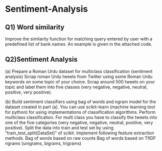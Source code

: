 # Sentiment-Analysis
## Q1) Word similarity
Improve the similarity function for matching query entered by user with a predefined list of bank names.
An example is given in the attached code.
## Q2)Sentiment Analysis
(a) Prepare a Roman Urdu dataset for multiclass classification (sentiment analysis)
Scrap roman Urdu tweets from Twitter using some Roman Urdu keywords on some topic of your choice.
Scrap around 500 tweets on your topic and label them into five classes (very negative, negative, neutral,
positive, very positive).

(b) Build sentiment classifiers using bag of words and ngram model for the dataset created in part (a).
You can use scikit-learn (machine learning tool for python) for using implementations of classification
algorithms. Perform multiclass classification. For multi class you have to classify the tweets into one of
the five categories (very negative, negative, neutral, positive, very positive).
Split the data into train and test set by using “train_test_split(DataSet)” of scikit.
Implement following feature extraction methods.
Bag of words based on raw counts
Bag of words based on TfIDF
ngrams (unigrams, bigrams, trigrams)
